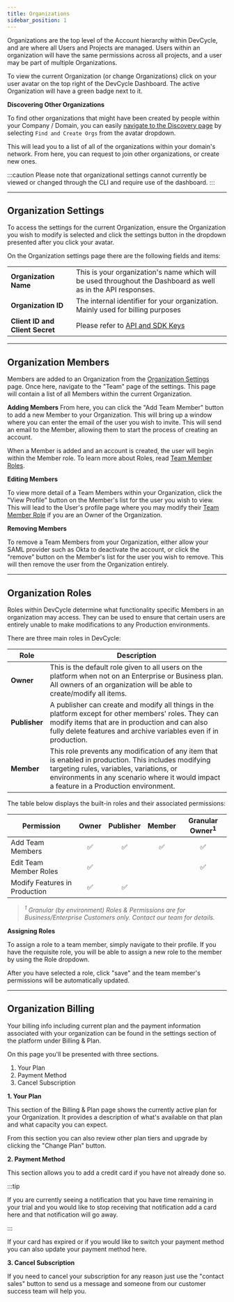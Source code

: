 ```yaml
---
title: Organizations
sidebar_position: 1
---
```


Organizations are the top level of the Account hierarchy within DevCycle, and are where all Users and Projects are
managed. Users within an organization will have the same permissions across all projects, and a user may be part of
multiple Organizations.

To view the current Organization (or change Organizations) click on your user avatar on the top right of the DevCycle
Dashboard. The active Organization will have a green badge next to it.

**Discovering Other Organizations**

To find other organizations that might have been created by people within your Company / Domain, you can easily
[navigate to the Discovery page](https://app.devcycle.com/organizationDiscovery) by selecting `Find and Create Orgs`
from the avatar dropdown.

This will lead you to a list of all of the organizations within your domain's network. From here, you can request to
join other organizations, or create new ones.

:::caution Please note that organizational settings cannot currently be viewed or changed through the CLI and require
use of the dashboard. :::

---

## Organization Settings

To access the settings for the current Organization, ensure the Organization you wish to modify is selected and click
the settings button in the dropdown presented after you click your avatar.

On the Organization settings page there are the following fields and items:

|                                 |                                                                                                               |
| ------------------------------- | ------------------------------------------------------------------------------------------------------------- |
| **Organization Name**           | This is your organization's name which will be used throughout the Dashboard as well as in the API responses. |
| **Organization ID**             | The internal identifier for your organization. Mainly used for billing purposes                               |
| **Client ID and Client Secret** | Please refer to [API and SDK Keys](/essentials/keys)                                                          |

---

## Organization Members

Members are added to an Organization from the [Organization Settings](#organization-settings) page. Once here, navigate
to the "Team" page of the settings. This page will contain a list of all Members within the current Organization.

**Adding Members** From here, you can click the "Add Team Member" button to add a new Member to your Organization. This
will bring up a window where you can enter the email of the user you wish to invite. This will send an email to the
Member, allowing them to start the process of creating an account.

When a Member is added and an account is created, the user will begin within the Member role. To learn more about Roles,
read [Team Member Roles](#organization-roles).

**Editing Members**

To view more detail of a Team Members within your Organization, click the "View Profile" button on the Member's list for
the user you wish to view. This will lead to the User's profile page where you may modify their
[Team Member Role](#roles) if you are an Owner of the Organization.

**Removing Members**

To remove a Team Members from your Organization, either allow your SAML provider such as Okta to deactivate the account,
or click the "remove" button on the Member's list for the user you wish to remove. This will then remove the user from
the Organization entirely.

---

## Organization Roles

Roles within DevCycle determine what functionality specific Members in an organization may access. They can be used to
ensure that certain users are entirely unable to make modifications to any Production environments.

There are three main roles in DevCycle:

| Role          | Description                                                                                                                                                                                                                                 |
| ------------- | ------------------------------------------------------------------------------------------------------------------------------------------------------------------------------------------------------------------------------------------- |
| **Owner**     | This is the default role given to all users on the platform when not on an Enterprise or Business plan. All owners of an organization will be able to create/modify all items.                                                              |
| **Publisher** | A publisher can create and modify all things in the platform except for other members' roles. They can modify items that are in production and can also fully delete features and archive variables even if in production.                  |
| **Member**    | This role prevents any modification of any item that is enabled in production. This includes modifying targeting rules, variables, variations, or environments in any scenario where it would impact a feature in a Production environment. |

The table below displays the built-in roles and their associated permissions:

| Permission                    | Owner | Publisher | Member | Granular Owner<sup>1</sup> |
| ----------------------------- | :---: | :-------: | :----: | :------------------------: |
| Add Team Members              |  ✅   |    ✅     |   ✅   |             ✅             |
| Edit Team Member Roles        |  ✅   |           |        |             ✅             |
| Modify Features in Production |  ✅   |    ✅     |        |                            |

> _<sup>1</sup> Granular (by environment) Roles & Permissions are for Business/Enterprise Customers only. Contact our
> team for details._

**Assigning Roles**

To assign a role to a team member, simply navigate to their profile. If you have the requisite role, you will be able to
assign a new role to the member by using the Role dropdown.

After you have selected a role, click "save" and the team member's permissions will be automatically updated.

---

## Organization Billing

Your billing info including current plan and the payment information associated with your organization can be found in
the settings section of the platform under Billing & Plan.

On this page you'll be presented with three sections.

1. Your Plan
2. Payment Method
3. Cancel Subscription

**1. Your Plan**

This section of the Billing & Plan page shows the currently active plan for your Organization. It provides a description
of what's available on that plan and what capacity you can expect.

From this section you can also review other plan tiers and upgrade by clicking the "Change Plan" button.

**2. Payment Method**

This section allows you to add a credit card if you have not already done so.

:::tip

If you are currently seeing a notification that you have time remaining in your trial and you would like to stop
receiving that notification add a card here and that notification will go away.

:::

If your card has expired or if you would like to switch your payment method you can also update your payment method
here.

**3. Cancel Subscription**

If you need to cancel your subscription for any reason just use the "contact sales" button to send us a message and
someone from our customer success team will help you.

